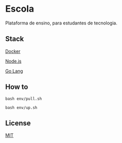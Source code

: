 # Escola

Plataforma de ensino, para estudantes de tecnologia.

## Stack

[Docker](https://www.docker.com/)

[Node.js](https://nodejs.org/en/)

[Go Lang](https://go.dev/)

## How to

```
bash env/pull.sh

bash env/up.sh
```

## License

[MIT](./LICENSE)
